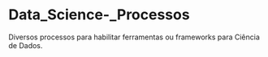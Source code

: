 # Data_Science-_Processos
Diversos processos para habilitar ferramentas ou frameworks para Ciência de Dados.
